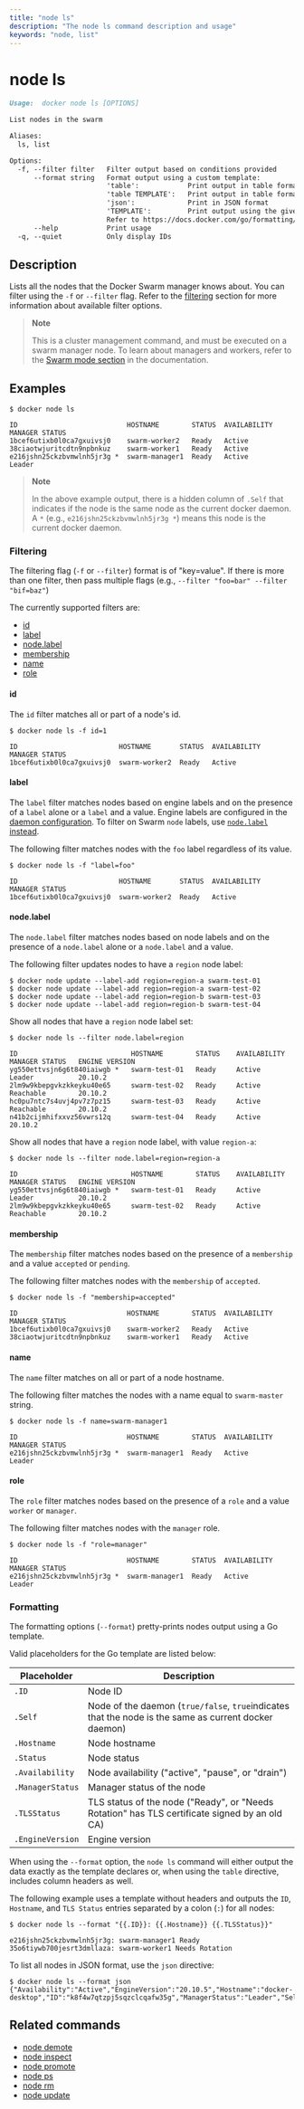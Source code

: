 ```yaml
---
title: "node ls"
description: "The node ls command description and usage"
keywords: "node, list"
---
```


# node ls

```markdown
Usage:  docker node ls [OPTIONS]

List nodes in the swarm

Aliases:
  ls, list

Options:
  -f, --filter filter   Filter output based on conditions provided
      --format string   Format output using a custom template:
                        'table':            Print output in table format with column headers (default)
                        'table TEMPLATE':   Print output in table format using the given Go template
                        'json':             Print in JSON format
                        'TEMPLATE':         Print output using the given Go template.
                        Refer to https://docs.docker.com/go/formatting/ for more information about formatting output with templates
      --help            Print usage
  -q, --quiet           Only display IDs
```

## Description

Lists all the nodes that the Docker Swarm manager knows about. You can filter
using the `-f` or `--filter` flag. Refer to the [filtering](#filtering) section
for more information about available filter options.

> **Note**
>
> This is a cluster management command, and must be executed on a swarm
> manager node. To learn about managers and workers, refer to the
> [Swarm mode section](https://docs.docker.com/engine/swarm/) in the
> documentation.

## Examples

```console
$ docker node ls

ID                           HOSTNAME        STATUS  AVAILABILITY  MANAGER STATUS
1bcef6utixb0l0ca7gxuivsj0    swarm-worker2   Ready   Active
38ciaotwjuritcdtn9npbnkuz    swarm-worker1   Ready   Active
e216jshn25ckzbvmwlnh5jr3g *  swarm-manager1  Ready   Active        Leader
```

> **Note**
>
> In the above example output, there is a hidden column of `.Self` that indicates
> if the node is the same node as the current docker daemon. A `*` (e.g.,
> `e216jshn25ckzbvmwlnh5jr3g *`) means this node is the current docker daemon.


### Filtering

The filtering flag (`-f` or `--filter`) format is of "key=value". If there is more
than one filter, then pass multiple flags (e.g., `--filter "foo=bar" --filter "bif=baz"`)

The currently supported filters are:

* [id](#id)
* [label](#label)
* [node.label](#nodelabel)
* [membership](#membership)
* [name](#name)
* [role](#role)

#### id

The `id` filter matches all or part of a node's id.

```console
$ docker node ls -f id=1

ID                         HOSTNAME       STATUS  AVAILABILITY  MANAGER STATUS
1bcef6utixb0l0ca7gxuivsj0  swarm-worker2  Ready   Active
```

#### label

The `label` filter matches nodes based on engine labels and on the presence of a
`label` alone or a `label` and a value. Engine labels are configured in
the [daemon configuration](dockerd.md#daemon-configuration-file). To filter on
Swarm `node` labels, use [`node.label` instead](#nodelabel).

The following filter matches nodes with the `foo` label regardless of its value.

```console
$ docker node ls -f "label=foo"

ID                         HOSTNAME       STATUS  AVAILABILITY  MANAGER STATUS
1bcef6utixb0l0ca7gxuivsj0  swarm-worker2  Ready   Active
```

#### node.label

The `node.label` filter matches nodes based on node labels and on the presence
of a `node.label` alone or a `node.label` and a value.

The following filter updates nodes to have a `region` node label:

```console
$ docker node update --label-add region=region-a swarm-test-01
$ docker node update --label-add region=region-a swarm-test-02
$ docker node update --label-add region=region-b swarm-test-03
$ docker node update --label-add region=region-b swarm-test-04
```

Show all nodes that have a `region` node label set:

```console
$ docker node ls --filter node.label=region

ID                            HOSTNAME        STATUS    AVAILABILITY   MANAGER STATUS   ENGINE VERSION
yg550ettvsjn6g6t840iaiwgb *   swarm-test-01   Ready     Active         Leader           20.10.2
2lm9w9kbepgvkzkkeyku40e65     swarm-test-02   Ready     Active         Reachable        20.10.2
hc0pu7ntc7s4uvj4pv7z7pz15     swarm-test-03   Ready     Active         Reachable        20.10.2
n41b2cijmhifxxvz56vwrs12q     swarm-test-04   Ready     Active                          20.10.2
```

Show all nodes that have a `region` node label, with value `region-a`:

```console
$ docker node ls --filter node.label=region=region-a

ID                            HOSTNAME        STATUS    AVAILABILITY   MANAGER STATUS   ENGINE VERSION
yg550ettvsjn6g6t840iaiwgb *   swarm-test-01   Ready     Active         Leader           20.10.2
2lm9w9kbepgvkzkkeyku40e65     swarm-test-02   Ready     Active         Reachable        20.10.2
```

#### membership

The `membership` filter matches nodes based on the presence of a `membership` and a value
`accepted` or `pending`.

The following filter matches nodes with the `membership` of `accepted`.

```console
$ docker node ls -f "membership=accepted"

ID                           HOSTNAME        STATUS  AVAILABILITY  MANAGER STATUS
1bcef6utixb0l0ca7gxuivsj0    swarm-worker2   Ready   Active
38ciaotwjuritcdtn9npbnkuz    swarm-worker1   Ready   Active
```

#### name

The `name` filter matches on all or part of a node hostname.

The following filter matches the nodes with a name equal to `swarm-master` string.

```console
$ docker node ls -f name=swarm-manager1

ID                           HOSTNAME        STATUS  AVAILABILITY  MANAGER STATUS
e216jshn25ckzbvmwlnh5jr3g *  swarm-manager1  Ready   Active        Leader
```

#### role

The `role` filter matches nodes based on the presence of a `role` and a value `worker` or `manager`.

The following filter matches nodes with the `manager` role.

```console
$ docker node ls -f "role=manager"

ID                           HOSTNAME        STATUS  AVAILABILITY  MANAGER STATUS
e216jshn25ckzbvmwlnh5jr3g *  swarm-manager1  Ready   Active        Leader
```

### Formatting

The formatting options (`--format`) pretty-prints nodes output
using a Go template.

Valid placeholders for the Go template are listed below:

| Placeholder      | Description                                                                                           |
|------------------|-------------------------------------------------------------------------------------------------------|
| `.ID`            | Node ID                                                                                               |
| `.Self`          | Node of the daemon (`true/false`, `true`indicates that the node is the same as current docker daemon) |
| `.Hostname`      | Node hostname                                                                                         |
| `.Status`        | Node status                                                                                           |
| `.Availability`  | Node availability ("active", "pause", or "drain")                                                     |
| `.ManagerStatus` | Manager status of the node                                                                            |
| `.TLSStatus`     | TLS status of the node ("Ready", or "Needs Rotation" has TLS certificate signed by an old CA)         |
| `.EngineVersion` | Engine version                                                                                        |

When using the `--format` option, the `node ls` command will either
output the data exactly as the template declares or, when using the
`table` directive, includes column headers as well.

The following example uses a template without headers and outputs the
`ID`, `Hostname`, and `TLS Status` entries separated by a colon (`:`) for all
nodes:

```console
$ docker node ls --format "{{.ID}}: {{.Hostname}} {{.TLSStatus}}"

e216jshn25ckzbvmwlnh5jr3g: swarm-manager1 Ready
35o6tiywb700jesrt3dmllaza: swarm-worker1 Needs Rotation
```

To list all nodes in JSON format, use the `json` directive:
```console
$ docker node ls --format json
{"Availability":"Active","EngineVersion":"20.10.5","Hostname":"docker-desktop","ID":"k8f4w7qtzpj5sqzclcqafw35g","ManagerStatus":"Leader","Self":true,"Status":"Ready","TLSStatus":"Ready"}
```

## Related commands

* [node demote](node_demote.md)
* [node inspect](node_inspect.md)
* [node promote](node_promote.md)
* [node ps](node_ps.md)
* [node rm](node_rm.md)
* [node update](node_update.md)
